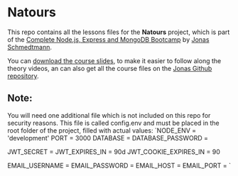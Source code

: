 # Natours

This repo contains all the lessons files for the **Natours** project, which is part of the [Complete Node.js, Express and MongoDB Bootcamp](https://www.udemy.com/course/nodejs-express-mongodb-bootcamp/) by [Jonas Schmedtmann](https://www.udemy.com/user/jonasschmedtmann/).

You can [download the course slides](https://github.com/jonasschmedtmann/complete-node-bootcamp/blob/master/theory-lectures.pdf), to make it easier to follow along the theory videos, an can also get all the course files on the [Jonas Github repository](https://github.com/jonasschmedtmann/complete-node-bootcamp).

## Note:
You will need one additional file which is not included on this repo for security reasons. This file is called config.env and must be placed in the root folder of the project, filled with actual values:
`NODE_ENV = 'development'
PORT = 3000
DATABASE = 
DATABASE_PASSWORD = 

JWT_SECRET = 
JWT_EXPIRES_IN = 90d
JWT_COOKIE_EXPIRES_IN = 90

EMAIL_USERNAME = 
EMAIL_PASSWORD = 
EMAIL_HOST = 
EMAIL_PORT = `